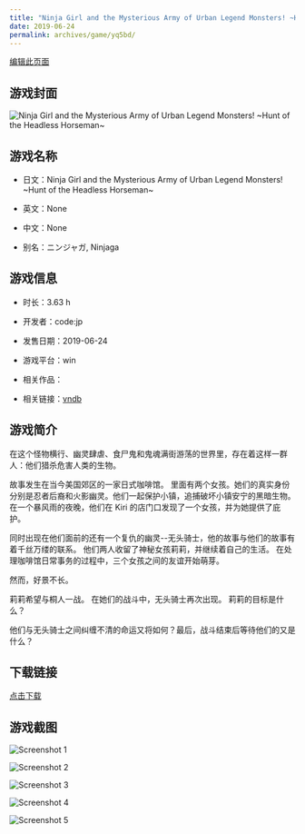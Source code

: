 ```yaml
---
title: "Ninja Girl and the Mysterious Army of Urban Legend Monsters! ~Hunt of the Headless Horseman~"
date: 2019-06-24
permalink: archives/game/yq5bd/
---
```

[编辑此页面](https://github.com/ACG-3/ADV3-source/blob/main/source/_posts/Ninja%20Girl%20and%20the%20Mysterious%20Army%20of%20Urban%20Legend%20Monsters%21%20~Hunt%20of%20the%20Headless%20Horseman~.md)

## 游戏封面

![Ninja Girl and the Mysterious Army of Urban Legend Monsters! ~Hunt of the Headless Horseman~](https://pan.timero.xyz/d/onedrive/img_lib_001/Ninja%20Girl%20and%20the%20Mysterious%20Army%20of%20Urban%20Legend%20Monsters!%20~Hunt%20of%20the%20Headless%20Horseman~_cover.avif)


## 游戏名称

- 日文：Ninja Girl and the Mysterious Army of Urban Legend Monsters! ~Hunt of the Headless Horseman~
- 英文：None
- 中文：None

- 别名：ニンジャガ, Ninjaga


## 游戏信息

- 时长：3.63 h
- 开发者：code:jp
- 发售日期：2019-06-24
- 游戏平台：win
- 相关作品：

- 相关链接：[vndb](https://vndb.org/v21435)


## 游戏简介

在这个怪物横行、幽灵肆虐、食尸鬼和鬼魂满街游荡的世界里，存在着这样一群人：他们猎杀危害人类的生物。

故事发生在当今美国郊区的一家日式咖啡馆。
里面有两个女孩。她们的真实身份分别是忍者后裔和火影幽灵。他们一起保护小镇，追捕破坏小镇安宁的黑暗生物。在一个暴风雨的夜晚，他们在 Kiri 的店门口发现了一个女孩，并为她提供了庇护。

同时出现在他们面前的还有一个复仇的幽灵--无头骑士，他的故事与他们的故事有着千丝万缕的联系。
他们两人收留了神秘女孩莉莉，并继续着自己的生活。
在处理咖啡馆日常事务的过程中，三个女孩之间的友谊开始萌芽。

然而，好景不长。

莉莉希望与桐人一战。
在她们的战斗中，无头骑士再次出现。
莉莉的目标是什么？

他们与无头骑士之间纠缠不清的命运又将如何？最后，战斗结束后等待他们的又是什么？




## 下载链接

[点击下载](https://pan.timero.xyz/onedrive/adv_lib_001/Ninja%20Girl%20and%20the%20Mysterious%20Army%20of%20Urban%20Legend%20Monsters%21%20~Hunt%20of%20the%20Headless%20Horseman~)


## 游戏截图


![Screenshot 1](https://pan.timero.xyz/d/onedrive/img_lib_001/Ninja%20Girl%20and%20the%20Mysterious%20Army%20of%20Urban%20Legend%20Monsters!%20~Hunt%20of%20the%20Headless%20Horseman~_Screenshot_1.avif)

![Screenshot 2](https://pan.timero.xyz/d/onedrive/img_lib_001/Ninja%20Girl%20and%20the%20Mysterious%20Army%20of%20Urban%20Legend%20Monsters!%20~Hunt%20of%20the%20Headless%20Horseman~_Screenshot_2.avif)

![Screenshot 3](https://pan.timero.xyz/d/onedrive/img_lib_001/Ninja%20Girl%20and%20the%20Mysterious%20Army%20of%20Urban%20Legend%20Monsters!%20~Hunt%20of%20the%20Headless%20Horseman~_Screenshot_3.avif)

![Screenshot 4](https://pan.timero.xyz/d/onedrive/img_lib_001/Ninja%20Girl%20and%20the%20Mysterious%20Army%20of%20Urban%20Legend%20Monsters!%20~Hunt%20of%20the%20Headless%20Horseman~_Screenshot_4.avif)

![Screenshot 5](https://pan.timero.xyz/d/onedrive/img_lib_001/Ninja%20Girl%20and%20the%20Mysterious%20Army%20of%20Urban%20Legend%20Monsters!%20~Hunt%20of%20the%20Headless%20Horseman~_Screenshot_5.avif)

